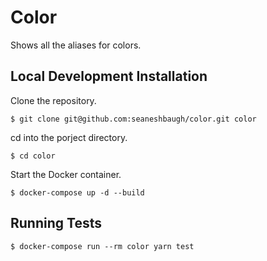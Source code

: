 # Color

Shows all the aliases for colors.

## Local Development Installation

Clone the repository.

    $ git clone git@github.com:seaneshbaugh/color.git color

cd into the porject directory.

    $ cd color

Start the Docker container.

    $ docker-compose up -d --build

## Running Tests

    $ docker-compose run --rm color yarn test
